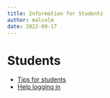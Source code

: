 ```yaml
---
title: Information for Students
author: malcolm
date: 2022-09-17
---
```




# Students

* [Tips for students](WWstudenttips.md)
* [Help logging in](WWcannotlogin.md)
<!--- * [from pandoc](WWstudenttips.md) -->